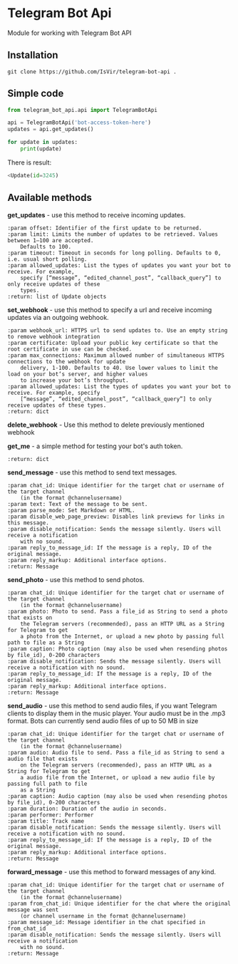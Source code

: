 # Telegram Bot Api
Module for working with Telegram Bot API

## Installation
```text
git clone https://github.com/IsVir/telegram-bot-api . 
```

## Simple code
```python
from telegram_bot_api.api import TelegramBotApi

api = TelegramBotApi('bot-access-token-here')
updates = api.get_updates()

for update in updates:
    print(update)
```

There is result:
```python
<Update(id=3245)
```

## Available methods

**get_updates** - use this method to receive incoming updates.
```pydocstring
:param offset: Identifier of the first update to be returned.
:param limit: Limits the number of updates to be retrieved. Values between 1—100 are accepted. 
    Defaults to 100.
:param timeout: Timeout in seconds for long polling. Defaults to 0, i.e. usual short polling.
:param allowed_updates: List the types of updates you want your bot to receive. For example, 
    specify [“message”, “edited_channel_post”, “callback_query”] to only receive updates of these 
    types.
:return: list of Update objects
```

**set_webhook** - use this method to specify a url and receive incoming updates via an outgoing webhook.
```pydocstring
:param webhook_url: HTTPS url to send updates to. Use an empty string to remove webhook integration
:param certificate: Upload your public key certificate so that the root certificate in use can be checked.
:param max_connections: Maximum allowed number of simultaneous HTTPS connections to the webhook for update
    delivery, 1-100. Defaults to 40. Use lower values to limit the load on your bot‘s server, and higher values
    to increase your bot’s throughput.
:param allowed_updates: List the types of updates you want your bot to receive. For example, specify
    [“message”, “edited_channel_post”, “callback_query”] to only receive updates of these types.
:return: dict
```

**delete_webhook** - Use this method to delete previously mentioned webhook

**get_me** - a simple method for testing your bot's auth token.
```pydocstring
:return: dict
```

**send_message** - use this method to send text messages.
```pydocstring
:param chat_id: Unique identifier for the target chat or username of the target channel 
    (in the format @channelusername)
:param text: Text of the message to be sent.
:param parse_mode: Set Markdown or HTML.
:param disable_web_page_preview: Disables link previews for links in this message.
:param disable_notification: Sends the message silently. Users will receive a notification 
    with no sound.
:param reply_to_message_id: If the message is a reply, ID of the original message.
:param reply_markup: Additional interface options.
:return: Message
```

**send_photo** - use this method to send photos.
```pydocstring
:param chat_id: Unique identifier for the target chat or username of the target channel 
    (in the format @channelusername)
:param photo: Photo to send. Pass a file_id as String to send a photo that exists on 
    the Telegram servers (recommended), pass an HTTP URL as a String for Telegram to get 
    a photo from the Internet, or upload a new photo by passing full path to file as a String
:param caption: Photo caption (may also be used when resending photos by file_id), 0-200 characters
:param disable_notification: Sends the message silently. Users will receive a notification with no sound.
:param reply_to_message_id: If the message is a reply, ID of the original message.
:param reply_markup: Additional interface options.
:return: Message
```

**send_audio** - use this method to send audio files, if you want Telegram clients to display them in the music player. Your audio must be in the .mp3 format. Bots can currently send audio files of up to 50 MB in size
```pydocstring
:param chat_id: Unique identifier for the target chat or username of the target channel 
    (in the format @channelusername)
:param audio: Audio file to send. Pass a file_id as String to send a audio file that exists
    on the Telegram servers (recommended), pass an HTTP URL as a String for Telegram to get 
    a audio file from the Internet, or upload a new audio file by passing full path to file
    as a String
:param caption: Audio caption (may also be used when resending photos by file_id), 0-200 characters
:param duration: Duration of the audio in seconds.
:param performer: Performer
:param title: Track name
:param disable_notification: Sends the message silently. Users will receive a notification with no sound.
:param reply_to_message_id: If the message is a reply, ID of the original message.
:param reply_markup: Additional interface options.
:return: Message
``` 

**forward_message** - use this method to forward messages of any kind.
```pydocstring
:param chat_id: Unique identifier for the target chat or username of the target channel 
    (in the format @channelusername)
:param from_chat_id: Unique identifier for the chat where the original message was sent 
    (or channel username in the format @channelusername)
:param message_id: Message identifier in the chat specified in from_chat_id
:param disable_notification: Sends the message silently. Users will receive a notification 
    with no sound.
:return: Message
```